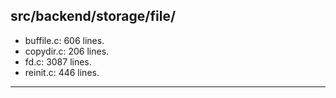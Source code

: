 ## src/backend/storage/file/

* buffile.c: 606 lines.
* copydir.c: 206 lines.
* fd.c: 3087 lines.
* reinit.c: 446 lines.



---



